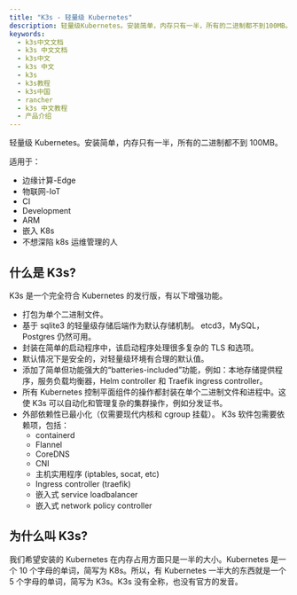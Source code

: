 ```yaml
---
title: "K3s - 轻量级 Kubernetes"
description: 轻量级Kubernetes。安装简单，内存只有一半，所有的二进制都不到100MB。
keywords:
  - k3s中文文档
  - k3s 中文文档
  - k3s中文
  - k3s 中文
  - k3s
  - k3s教程
  - k3s中国
  - rancher
  - k3s 中文教程
  - 产品介绍
---
```


轻量级 Kubernetes。安装简单，内存只有一半，所有的二进制都不到 100MB。

适用于：

- 边缘计算-Edge
- 物联网-IoT
- CI
- Development
- ARM
- 嵌入 K8s
- 不想深陷 k8s 运维管理的人

## 什么是 K3s?

K3s 是一个完全符合 Kubernetes 的发行版，有以下增强功能。

- 打包为单个二进制文件。
- 基于 sqlite3 的轻量级存储后端作为默认存储机制。 etcd3，MySQL，Postgres 仍然可用。
- 封装在简单的启动程序中，该启动程序处理很多复杂的 TLS 和选项。
- 默认情况下是安全的，对轻量级环境有合理的默认值。
- 添加了简单但功能强大的“batteries-included”功能，例如：本地存储提供程序，服务负载均衡器，Helm controller 和 Traefik ingress controller。
- 所有 Kubernetes 控制平面组件的操作都封装在单个二进制文件和进程中。这使 K3s 可以自动化和管理复杂的集群操作，例如分发证书。
- 外部依赖性已最小化（仅需要现代内核和 cgroup 挂载）。 K3s 软件包需要依赖项，包括：
  - containerd
  - Flannel
  - CoreDNS
  - CNI
  - 主机实用程序 (iptables, socat, etc)
  - Ingress controller (traefik)
  - 嵌入式 service loadbalancer
  - 嵌入式 network policy controller

## 为什么叫 K3s?

我们希望安装的 Kubernetes 在内存占用方面只是一半的大小。Kubernetes 是一个 10 个字母的单词，简写为 K8s。所以，有 Kubernetes 一半大的东西就是一个 5 个字母的单词，简写为 K3s。K3s 没有全称，也没有官方的发音。
